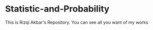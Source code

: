 # Statistic-and-Probability

This is Rizqi Akbar's Repository.
You can see all you want of my works
